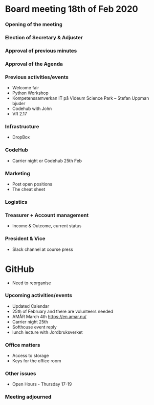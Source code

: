 
# Board meeting 18th of Feb 2020
### Opening of the meeting
### Election of Secretary & Adjuster
### Approval of previous minutes
### Approval of the Agenda

### Previous activities/events
- Welcome fair
- Python Workshop
- Kompetenssamverkan IT på Videum Science Park – Stefan Uppman bjuder
- Codehub with John
- VR 2.17

### Infrastructure
- DropBox

### CodeHub
- Carrier night or Codehub 25th Feb
### Marketing
- Post open positions
- The cheat sheet 
### Logistics
 
### Treasurer + Account management
- Income & Outcome, current status
### President & Vice
- Slack channel at course press

# GitHub
- Need to reorganise

### Upcoming activities/events
- Updated Calendar
- 25th of February and there are volunteers needed
- AMÅR March 4th https://en.amar.nu/
- Carrier night 25th
- Softhouse event reply
- lunch lecture with Jordbruksverket
 
### Office matters
- Access to storage
- Keys for the office room

### Other issues
- Open Hours - Thursday 17-19

### Meeting adjourned